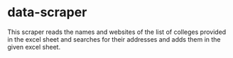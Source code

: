 # data-scraper
This scraper reads the names and websites of the list of colleges provided in the excel sheet and searches for their addresses and adds them in the given excel sheet.
